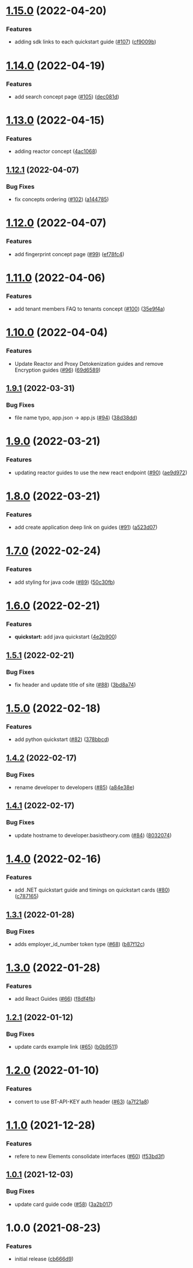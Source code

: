 # [1.15.0](https://github.com/Basis-Theory/basistheory-integration-guides/compare/v1.14.0...v1.15.0) (2022-04-20)


### Features

* adding sdk links to each quickstart guide ([#107](https://github.com/Basis-Theory/basistheory-integration-guides/issues/107)) ([cf9009b](https://github.com/Basis-Theory/basistheory-integration-guides/commit/cf9009b67c988ac6d46e3f6c49d84c0b5252e69f))

# [1.14.0](https://github.com/Basis-Theory/basistheory-integration-guides/compare/v1.13.0...v1.14.0) (2022-04-19)


### Features

* add search concept page ([#105](https://github.com/Basis-Theory/basistheory-integration-guides/issues/105)) ([dec081d](https://github.com/Basis-Theory/basistheory-integration-guides/commit/dec081d68771c0fa09b6da84b976831d398c3061))

# [1.13.0](https://github.com/Basis-Theory/basistheory-integration-guides/compare/v1.12.1...v1.13.0) (2022-04-15)


### Features

* adding reactor concept ([4ac1068](https://github.com/Basis-Theory/basistheory-integration-guides/commit/4ac1068c7cc29bdaa0549a6024f1a6fe830ac811))

## [1.12.1](https://github.com/Basis-Theory/basistheory-integration-guides/compare/v1.12.0...v1.12.1) (2022-04-07)


### Bug Fixes

* fix concepts ordering ([#102](https://github.com/Basis-Theory/basistheory-integration-guides/issues/102)) ([a144785](https://github.com/Basis-Theory/basistheory-integration-guides/commit/a144785ad26a26252f576263fd170a24dc63d835))

# [1.12.0](https://github.com/Basis-Theory/basistheory-integration-guides/compare/v1.11.0...v1.12.0) (2022-04-07)


### Features

* add fingerprint concept page ([#99](https://github.com/Basis-Theory/basistheory-integration-guides/issues/99)) ([ef78fc4](https://github.com/Basis-Theory/basistheory-integration-guides/commit/ef78fc4e5b3a9440e9da82d961d91810f9cbbd77))

# [1.11.0](https://github.com/Basis-Theory/basistheory-integration-guides/compare/v1.10.0...v1.11.0) (2022-04-06)


### Features

* add tenant members FAQ to tenants concept ([#100](https://github.com/Basis-Theory/basistheory-integration-guides/issues/100)) ([35e9f4a](https://github.com/Basis-Theory/basistheory-integration-guides/commit/35e9f4a7820d21bd642f01d9d331be7f41c9b654))

# [1.10.0](https://github.com/Basis-Theory/basistheory-integration-guides/compare/v1.9.1...v1.10.0) (2022-04-04)


### Features

* Update Reactor and Proxy Detokenization guides and remove Encryption guides ([#96](https://github.com/Basis-Theory/basistheory-integration-guides/issues/96)) ([69d6589](https://github.com/Basis-Theory/basistheory-integration-guides/commit/69d658954c40114e63c9b95518bedca852b612c3))

## [1.9.1](https://github.com/Basis-Theory/basistheory-integration-guides/compare/v1.9.0...v1.9.1) (2022-03-31)


### Bug Fixes

* file name typo, app.json -> app.js ([#94](https://github.com/Basis-Theory/basistheory-integration-guides/issues/94)) ([38d38dd](https://github.com/Basis-Theory/basistheory-integration-guides/commit/38d38dd9d800721ae083e4b9010677cc445f4313))

# [1.9.0](https://github.com/Basis-Theory/basistheory-integration-guides/compare/v1.8.0...v1.9.0) (2022-03-21)


### Features

* updating reactor guides to use the new react endpoint ([#90](https://github.com/Basis-Theory/basistheory-integration-guides/issues/90)) ([ae9d972](https://github.com/Basis-Theory/basistheory-integration-guides/commit/ae9d97214d2bfa1a45c9c7d598d8c9b68a6ebe71))

# [1.8.0](https://github.com/Basis-Theory/basistheory-integration-guides/compare/v1.7.0...v1.8.0) (2022-03-21)


### Features

* add create application deep link on guides ([#91](https://github.com/Basis-Theory/basistheory-integration-guides/issues/91)) ([a523d07](https://github.com/Basis-Theory/basistheory-integration-guides/commit/a523d07f57fa55b93379c90c0997e34ec8526b3a))

# [1.7.0](https://github.com/Basis-Theory/basistheory-integration-guides/compare/v1.6.0...v1.7.0) (2022-02-24)


### Features

* add styling for java code ([#89](https://github.com/Basis-Theory/basistheory-integration-guides/issues/89)) ([50c30fb](https://github.com/Basis-Theory/basistheory-integration-guides/commit/50c30fb71a28d0a2e0bb7a0fbc7da1e1dd3aee64))

# [1.6.0](https://github.com/Basis-Theory/basistheory-integration-guides/compare/v1.5.1...v1.6.0) (2022-02-21)


### Features

* **quickstart:** add java quickstart ([4e2b900](https://github.com/Basis-Theory/basistheory-integration-guides/commit/4e2b900d540295636d53af1737d20ce64c852200))

## [1.5.1](https://github.com/Basis-Theory/basistheory-integration-guides/compare/v1.5.0...v1.5.1) (2022-02-21)


### Bug Fixes

* fix header and update title of site ([#88](https://github.com/Basis-Theory/basistheory-integration-guides/issues/88)) ([3bd8a74](https://github.com/Basis-Theory/basistheory-integration-guides/commit/3bd8a74fd39da568484acf5db906c0ea856af845))

# [1.5.0](https://github.com/Basis-Theory/basistheory-integration-guides/compare/v1.4.2...v1.5.0) (2022-02-18)


### Features

* add python quickstart ([#82](https://github.com/Basis-Theory/basistheory-integration-guides/issues/82)) ([378bbcd](https://github.com/Basis-Theory/basistheory-integration-guides/commit/378bbcdd799dafdcef896b8388a4ea79541209f2))

## [1.4.2](https://github.com/Basis-Theory/basistheory-integration-guides/compare/v1.4.1...v1.4.2) (2022-02-17)


### Bug Fixes

* rename developer to developers ([#85](https://github.com/Basis-Theory/basistheory-integration-guides/issues/85)) ([a84e38e](https://github.com/Basis-Theory/basistheory-integration-guides/commit/a84e38e63456a0fa039965c07cb87db3baaa0b45))

## [1.4.1](https://github.com/Basis-Theory/basistheory-integration-guides/compare/v1.4.0...v1.4.1) (2022-02-17)


### Bug Fixes

* update hostname to developer.basistheory.com ([#84](https://github.com/Basis-Theory/basistheory-integration-guides/issues/84)) ([8032074](https://github.com/Basis-Theory/basistheory-integration-guides/commit/8032074059af56974d76380d357ba9ca7f64d473))

# [1.4.0](https://github.com/Basis-Theory/basistheory-integration-guides/compare/v1.3.1...v1.4.0) (2022-02-16)


### Features

* add .NET quickstart guide and timings on quickstart cards ([#80](https://github.com/Basis-Theory/basistheory-integration-guides/issues/80)) ([c787165](https://github.com/Basis-Theory/basistheory-integration-guides/commit/c787165c479e4f6c1dbff1684482c6414efa1970))

## [1.3.1](https://github.com/Basis-Theory/basistheory-integration-guides/compare/v1.3.0...v1.3.1) (2022-01-28)


### Bug Fixes

* adds employer_id_number token type ([#68](https://github.com/Basis-Theory/basistheory-integration-guides/issues/68)) ([b87f12c](https://github.com/Basis-Theory/basistheory-integration-guides/commit/b87f12c9a5fc3df28eb3bf8a332b009d967de404))

# [1.3.0](https://github.com/Basis-Theory/basistheory-integration-guides/compare/v1.2.1...v1.3.0) (2022-01-28)


### Features

* add React Guides ([#66](https://github.com/Basis-Theory/basistheory-integration-guides/issues/66)) ([f8df4fb](https://github.com/Basis-Theory/basistheory-integration-guides/commit/f8df4fb74b8b10947f14af147985376c2dddf597))

## [1.2.1](https://github.com/Basis-Theory/basistheory-integration-guides/compare/v1.2.0...v1.2.1) (2022-01-12)


### Bug Fixes

* update cards example link ([#65](https://github.com/Basis-Theory/basistheory-integration-guides/issues/65)) ([b0b9511](https://github.com/Basis-Theory/basistheory-integration-guides/commit/b0b9511b4c0c7c810980a56f9d2746622784adbf))

# [1.2.0](https://github.com/Basis-Theory/basistheory-integration-guides/compare/v1.1.0...v1.2.0) (2022-01-10)


### Features

* convert to use BT-API-KEY auth header ([#63](https://github.com/Basis-Theory/basistheory-integration-guides/issues/63)) ([a7f21a8](https://github.com/Basis-Theory/basistheory-integration-guides/commit/a7f21a81088222bc63d80c6617e03a61d691222c))

# [1.1.0](https://github.com/Basis-Theory/basistheory-integration-guides/compare/v1.0.1...v1.1.0) (2021-12-28)


### Features

* refere to new Elements consolidate interfaces ([#60](https://github.com/Basis-Theory/basistheory-integration-guides/issues/60)) ([f53bd3f](https://github.com/Basis-Theory/basistheory-integration-guides/commit/f53bd3f21c4e42b42e61e15ce80522b845986cb9))

## [1.0.1](https://github.com/Basis-Theory/basistheory-integration-guides/compare/v1.0.0...v1.0.1) (2021-12-03)


### Bug Fixes

* update card guide code ([#58](https://github.com/Basis-Theory/basistheory-integration-guides/issues/58)) ([3a2b017](https://github.com/Basis-Theory/basistheory-integration-guides/commit/3a2b017581bf74f17ef266bf46bb4418f2416772))

# 1.0.0 (2021-08-23)


### Features

* initial release ([cb666d9](https://github.com/Basis-Theory/basistheory-integration-guides/commit/cb666d9dc4ce38f935df35eb2f96f820af33d4ba))
